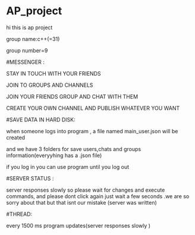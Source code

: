 # AP_project

hi this is ap project

group name:c++(=31)

group number=9

#MESSENGER :

STAY IN TOUCH WITH YOUR FRIENDS

JOIN TO GROUPS AND CHANNELS

JOIN YOUR FRIENDS GROUP AND CHAT WITH THEM

CREATE YOUR OWN CHANNEL AND PUBLISH WHATEVER YOU WANT 



#SAVE DATA IN HARD DISK:

when someone logs into program  , a file named main_user.json will be created

and we have 3 folders for save users,chats and groups information(everyyhing has a .json file)

if you log in you can use program until you log out


#SERVER STATUS :

server responses slowly  so please wait for changes and  execute commands, and please dont click again just wait a few seconds .we are so sorry about that but
that isnt our mistake (server was written) 



#THREAD:

every 1500 ms program updates(server responses slowly ) 



